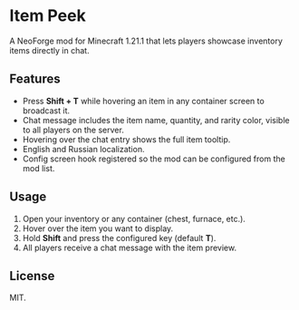 # Item Peek

A NeoForge mod for Minecraft 1.21.1 that lets players showcase inventory items directly in chat.

## Features
- Press **Shift + T** while hovering an item in any container screen to broadcast it.
- Chat message includes the item name, quantity, and rarity color, visible to all players on the server.
- Hovering over the chat entry shows the full item tooltip.
- English and Russian localization.
- Config screen hook registered so the mod can be configured from the mod list.

## Usage
1. Open your inventory or any container (chest, furnace, etc.).
2. Hover over the item you want to display.
3. Hold **Shift** and press the configured key (default **T**).
4. All players receive a chat message with the item preview.

## License
MIT.

